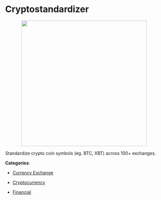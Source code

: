 # Cryptostandardizer
<p align="center">
    <img width="400" src="https://raw.githubusercontent.com/apis-list/apis-list/apis/cryptostandardizer/logo_256x256.png" />
</p>

Standardize crypto coin symbols (eg. BTC, XBT) across 100+ exchanges.



**Categories**:

- [Currency Exchange](https://github.com/apis-list/apis-list#currency-exchange)

- [Cryptocurrency](https://github.com/apis-list/apis-list#cryptocurrency)

- [Financial](https://github.com/apis-list/apis-list#financial)



